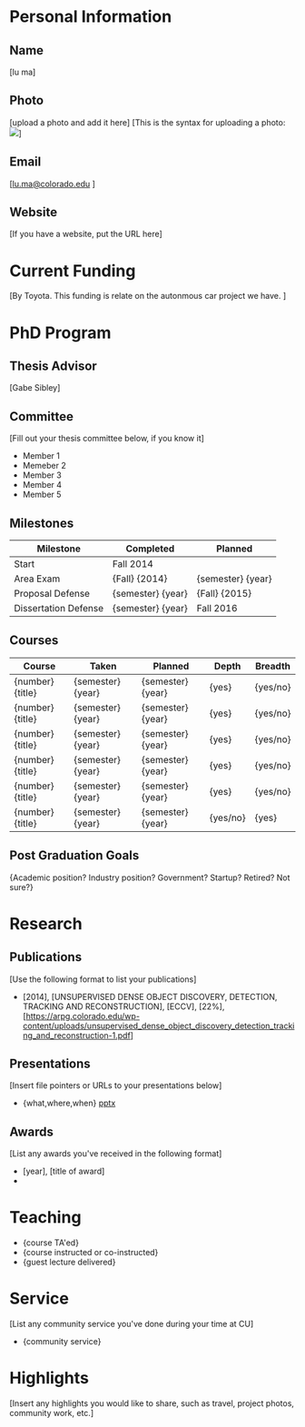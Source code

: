 # Personal Information

## Name
[lu ma]

## Photo
[upload a photo and add it here]
[This is the syntax for uploading a photo: ![](images/profile.png)]

## Email
[lu.ma@colorado.edu ]

## Website
[If you have a website, put the URL here]

# Current Funding
[By Toyota. This funding is relate on the autonmous car project we have. ]

# PhD Program

## Thesis Advisor
[Gabe Sibley]

## Committee 
[Fill out your thesis committee below, if you know it]

* Member 1 
* Memeber 2
* Member 3
* Member 4 
* Member 5

## Milestones

| Milestone            | Completed         | Planned           |         
| -------------------- | ----------------- | ----------------- |
| Start                | Fall 2014       |                   |
| Area Exam            | {Fall} {2014} | {semester} {year} |
| Proposal Defense     | {semester} {year} | {Fall} {2015} |
| Dissertation Defense | {semester} {year} | Fall 2016         |

## Courses

| Course           | Taken             | Planned            | Depth    | Breadth | 
| ---------------- | ----------------- | ------------------ | -------- | ------- |
| {number} {title} | {semester} {year} | {semester} {year}  | {yes} | {yes/no}|
| {number} {title} | {semester} {year} | {semester} {year}  | {yes} | {yes/no}|
| {number} {title} | {semester} {year} | {semester} {year}  | {yes} | {yes/no}|
| {number} {title} | {semester} {year} | {semester} {year}  | {yes} | {yes/no}|
| {number} {title} | {semester} {year} | {semester} {year}  | {yes} | {yes/no}|
| {number} {title} | {semester} {year} | {semester} {year}  | {yes/no} | {yes}|

## Post Graduation Goals

{Academic position? Industry position? Government? Startup? Retired? Not sure?}

# Research

## Publications
[Use the following format to list your publications]

* [2014], [UNSUPERVISED DENSE OBJECT DISCOVERY, DETECTION, TRACKING AND RECONSTRUCTION], [ECCV], [22%], [https://arpg.colorado.edu/wp-content/uploads/unsupervised_dense_object_discovery_detection_tracking_and_reconstruction-1.pdf]

## Presentations
[Insert file pointers or URLs to your presentations below]
* {what,where,when} [pptx](files/presentation-file.pptx)
      
## Awards
[List any awards you've received in the following format]

* [year], [title of award]
* 

# Teaching

* {course TA'ed}
* {course instructed or co-instructed}
* {guest lecture delivered}

# Service
[List any community service you've done during your time at CU]

* {community service}

# Highlights
[Insert any highlights you would like to share, such as travel, project photos, community work, etc.]

